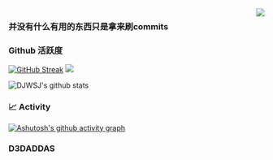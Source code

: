 <img align="right" src="https://count.getloli.com/get/@:DJWSJ?theme=rule34">

### 并没有什么有用的东西只是拿来刷commits

### Github 活跃度

[![GitHub Streak](https://streak-stats.demolab.com/?user=DJWSJ)](https://git.io/streak-stats)
[![](https://activity-graph.herokuapp.com/graph?username=DJWSJ&theme=dracula)](https://github.com/ashutosh00710/github-readme-activity-graph)

![DJWSJ's github stats](https://github-readme-stats.vercel.app/api?username=DJWSJ&show_icons=true&theme=vue)

### 📈 Activity

[![Ashutosh's github activity graph](https://github-readme-activity-graph.vercel.app/graph?username=DJWSJ&theme=dracula)](https://github.com/ashutosh00710/github-readme-activity-graph)
### D3DADDAS
